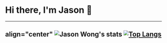 # Hi there, I'm Jason 👋

<!--
**JS0Nwong/JS0Nwong** is a ✨ _special_ ✨ repository because its `README.md` (this file) appears on your GitHub profile.

Here are some ideas to get you started:

- 🔭 I’m currently working on ...
- 🌱 I’m currently learning ...
- 👯 I’m looking to collaborate on ...
- 🤔 I’m looking for help with ...
- 💬 Ask me about ...
- 📫 How to reach me: ...
- 😄 Pronouns: ...
- ⚡ Fun fact: ...
-->

---
align="center"
![Jason Wong's stats](https://github-readme-stats.vercel.app/api?username=JS0Nwong&count_private=true&show_icons=true&theme=tokyonight) [![Top Langs](https://github-readme-stats.vercel.app/api/top-langs/?username=JS0Nwong&layout=compact&show_icons=true&theme=tokyonight)](https://github.com/anuraghazra/github-readme-stats)
---
